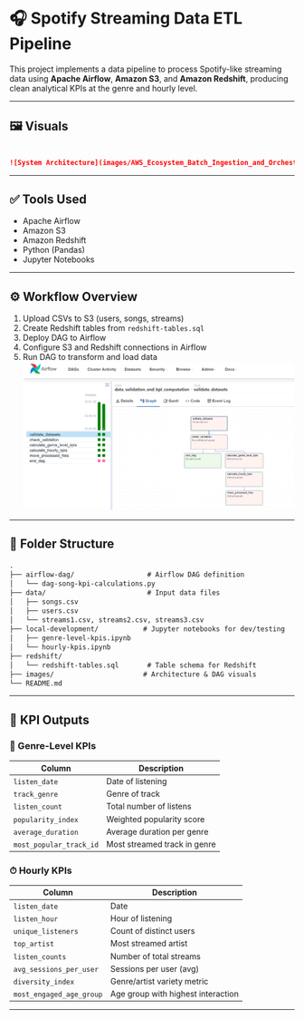 # 🎧 Spotify Streaming Data ETL Pipeline

This project implements a data pipeline to process Spotify-like streaming data using **Apache Airflow**, **Amazon S3**, and **Amazon Redshift**, producing clean analytical KPIs at the genre and hourly level.

---

## 🖼️ Visuals

```markdown

![System Architecture](images/AWS_Ecosystem_Batch_Ingestion_and_Orchestration.drawio.png)

```

---

## ✅ Tools Used

- Apache Airflow
- Amazon S3
- Amazon Redshift
- Python (Pandas)
- Jupyter Notebooks

---

## ⚙️ Workflow Overview

1. Upload CSVs to S3 (users, songs, streams)
2. Create Redshift tables from `redshift-tables.sql`
3. Deploy DAG to Airflow
4. Configure S3 and Redshift connections in Airflow
5. Run DAG to transform and load data
![Airflow DAG](images/dag_workflow.png)

---

## 📁 Folder Structure

```
.
├── airflow-dag/                  # Airflow DAG definition
│   └── dag-song-kpi-calculations.py
├── data/                         # Input data files
│   ├── songs.csv
│   ├── users.csv
│   └── streams1.csv, streams2.csv, streams3.csv
├── local-development/           # Jupyter notebooks for dev/testing
│   ├── genre-level-kpis.ipynb
│   └── hourly-kpis.ipynb
├── redshift/
│   └── redshift-tables.sql       # Table schema for Redshift
├── images/                      # Architecture & DAG visuals
└── README.md
```

---


## 🧾 KPI Outputs

### 🎵 Genre-Level KPIs
| Column                 | Description                          |
|------------------------|--------------------------------------|
| `listen_date`          | Date of listening                    |
| `track_genre`          | Genre of track                       |
| `listen_count`         | Total number of listens              |
| `popularity_index`     | Weighted popularity score            |
| `average_duration`     | Average duration per genre           |
| `most_popular_track_id`| Most streamed track in genre         |

### ⏱ Hourly KPIs
| Column                   | Description                            |
|--------------------------|----------------------------------------|
| `listen_date`            | Date                                   |
| `listen_hour`            | Hour of listening                      |
| `unique_listeners`       | Count of distinct users                |
| `top_artist`             | Most streamed artist                   |
| `listen_counts`          | Number of total streams                |
| `avg_sessions_per_user`  | Sessions per user (avg)                |
| `diversity_index`        | Genre/artist variety metric            |
| `most_engaged_age_group` | Age group with highest interaction     |

---

